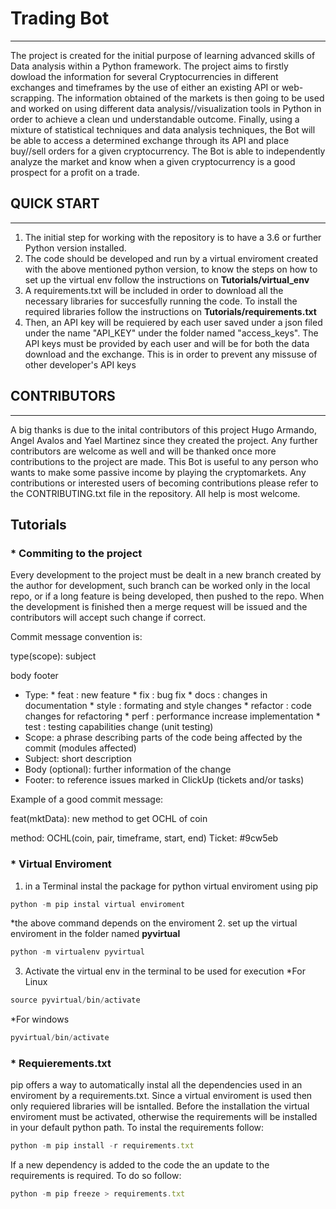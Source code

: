 # Trading Bot
----
The project is created for the initial purpose of learning advanced skills of Data analysis within a Python framework. The project aims to firstly dowload the information for several Cryptocurrencies in different exchanges and timeframes by the use of either an existing API or web-scrapping. The information obtained of the markets is then going to be used and worked on using different data analysis//visualization tools in Python in order to achieve a clean und understandable outcome. Finally, using a mixture of statistical techniques and data analysis techniques, the Bot will be able to access a determined exchange through its API and place buy//sell orders for a given cryptocurrency. The Bot is able to independently analyze the market and know when a given cryptocurrency is a good prospect for a profit on a trade.

## QUICK START
---
1. The initial step for working with the repository is to have a 3.6 or further Python version installed.
2. The code should be developed and run by a virtual enviroment created with the above mentioned python version, to know the steps on how to set up the virtual env follow the instructions on **Tutorials/virtual_env**
2. A requirements.txt will be included in order to download all the necessary libraries for succesfully running the code. To install the required libraries follow the instructions on **Tutorials/requirements.txt**
3. Then, an API key will be requiered by each user saved under a json filed under the name "API_KEY" under the folder named "access_keys". The API keys must be provided by each user and will be for both the data download and the exchange. This is in order to prevent any missuse of other developer's API keys

## CONTRIBUTORS
---
A big thanks is due to the inital contributors of this project Hugo Armando, Angel Avalos and Yael Martinez since they created the project. Any further contributors are welcome as well and will be thanked once more contributions to the project are made. This Bot is useful to any person who wants to make some passive income by playing the cryptomarkets. Any contributions or interested users of becoming contributions please refer to the CONTRIBUTING.txt file in the repository. All help is most welcome.

## Tutorials

### * Commiting to the project

Every development to the project must be dealt in a new branch created by the author for development, such branch can be worked only in the local repo, or if a long feature is being developed, then pushed to the repo. When the development is finished then a merge request will be issued and the contributors will accept such change if correct.

Commit message convention is:

type(scope): subject

body
footer
            
* Type:
            * feat : new feature
            * fix : bug fix
            * docs : changes in documentation
            * style : formating and style changes
            * refactor : code changes for refactoring 
            * perf : performance increase implementation
            * test : testing capabilities change (unit testing)
* Scope: a phrase describing parts of the code being affected by the commit (modules affected)
* Subject: short description
* Body (optional): further information of the change 
* Footer: to reference issues marked in ClickUp (tickets and/or tasks)

Example of a good commit message:


feat(mktData): new method to get OCHL of coin

method: OCHL(coin, pair, timeframe, start, end)
Ticket: #9cw5eb


### * Virtual Enviroment

1. in a Terminal instal the package for python virtual enviroment using pip
```js
python -m pip instal virtual enviroment
```
*the above command depends on the enviroment
2. set up the virtual enviroment in the folder named **pyvirtual**
```js
python -m virtualenv pyvirtual
```
3. Activate the virtual env in the terminal to be used for execution
*For Linux
```js
source pyvirtual/bin/activate
```
*For windows
```js
pyvirtual/bin/activate
```

### * Requierements.txt
pip offers a way to automatically instal all the dependencies used in an enviroment by a requirements.txt.
Since a virtual enviroment is used then only requiered libraries will be isntalled. Before the installation the virtual enviroment must be activated, otherwise the requirements will be installed in your default python path.
To instal the requirements follow:
```js
python -m pip install -r requirements.txt
```

If a new dependency is added to the code the an update to the requirements is required. To do so follow:
```js
python -m pip freeze > requirements.txt
```

